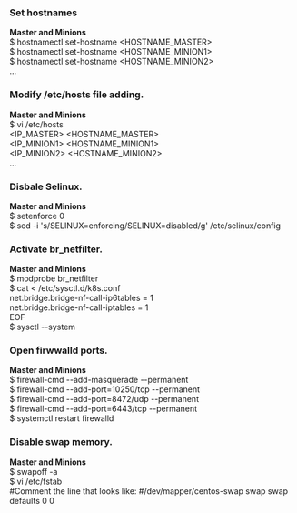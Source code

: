 ### Set hostnames
**Master and Minions**
<br />
$ hostnamectl set-hostname <HOSTNAME_MASTER>
<br />
$ hostnamectl set-hostname <HOSTNAME_MINION1>
<br />
$ hostnamectl set-hostname <HOSTNAME_MINION2>
<br />
...

### Modify /etc/hosts file adding.
**Master and Minions**
<br />
$ vi /etc/hosts
<br />
<IP_MASTER> <HOSTNAME_MASTER>
<br />
<IP_MINION1> <HOSTNAME_MINION1>
<br />
<IP_MINION2> <HOSTNAME_MINION2>
<br />
...

### Disbale Selinux. 
**Master and Minions**
<br />
$ setenforce 0
<br />
$ sed -i 's/SELINUX=enforcing/SELINUX=disabled/g' /etc/selinux/config

### Activate br_netfilter. 
**Master and Minions**
<br />
$ modprobe br_netfilter
<br />
$ cat <<EOF >  /etc/sysctl.d/k8s.conf
<br />
net.bridge.bridge-nf-call-ip6tables = 1
<br />
net.bridge.bridge-nf-call-iptables = 1
<br />
EOF
<br />
$ sysctl --system

### Open firwwalld ports. 
**Master and Minions**
<br />
$ firewall-cmd --add-masquerade --permanent
<br />
$ firewall-cmd --add-port=10250/tcp --permanent
<br />
$ firewall-cmd --add-port=8472/udp --permanent
<br />
$ firewall-cmd --add-port=6443/tcp --permanent
<br />
$ systemctl restart firewalld

### Disable swap memory. 
**Master and Minions**
<br />
$ swapoff -a
<br />
$ vi /etc/fstab
<br />
#Comment the line that looks like: #/dev/mapper/centos-swap swap                    swap    defaults        0 0


